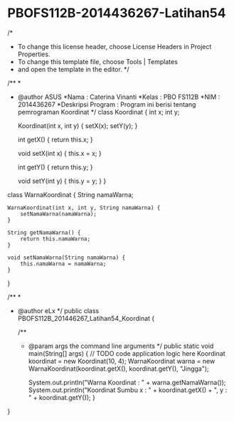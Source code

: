 # PBOFS112B-2014436267-Latihan54

/*
 * To change this license header, choose License Headers in Project Properties.
 * To change this template file, choose Tools | Templates
 * and open the template in the editor.
 */

/**
 *
 * @author ASUS
 *Nama      : Caterina Vinanti
 *Kelas     : PBO FS112B
 *NIM       : 2014436267
 *Deskripsi Program : Program ini berisi tentang pemrograman Koordinat
 */
class Koordinat {
    int x;
    int y;
    
    Koordinat(int x, int y) {
        setX(x);
        setY(y);
    }
    
    int getX() {
        return this.x;
    }
    
    void setX(int x) {
        this.x = x;
    }
    
    int getY() {
        return this.y;
    }
    
    void setY(int y) {
        this.y = y;
    }
}

class WarnaKoordinat {
    String namaWarna;
    
    WarnaKoordinat(int x, int y, String namaWarna) {
        setNamaWarna(namaWarna);
    }
    
    String getNamaWarna() {
        return this.namaWarna;
    }
    
    void setNamaWarna(String namaWarna) {
        this.namaWarna = namaWarna;
    }
}

/**
 *
 * @author eLx
 */
public class PBOFS112B_201446267_Latihan54_Koordinat {

    /**
     * @param args the command line arguments
     */
    public static void main(String[] args) {
        // TODO code application logic here
        Koordinat koordinat = new Koordinat(10, 4);
        WarnaKoordinat warna = new WarnaKoordinat(koordinat.getX(), koordinat.getY(), "Jingga");
        
        System.out.println("Warna Koordinat : " + warna.getNamaWarna());
        System.out.println("Koordinat Sumbu x : " + koordinat.getX() + ", y : " + koordinat.getY());
    }
    
}

